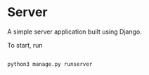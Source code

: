 # Server

A simple server application built using Django.

To start, run

```

python3 manage.py runserver

```